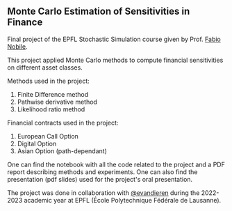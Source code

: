 ## Monte Carlo Estimation of Sensitivities in Finance
Final project of the EPFL Stochastic Simulation course given by Prof. [Fabio Nobile](https://scholar.google.ch/citations?user=bFAkwyUAAAAJ&hl=en).

This project applied Monte Carlo methods to compute financial sensitivities on different asset classes.

Methods used in the project: 
 <ol>
  <li>Finite Difference method</li>
  <li>Pathwise derivative method</li>
  <li>Likelihood ratio method</li>
</ol> 

Financial contracts used in the project: 
 <ol>
  <li>European Call Option</li>
  <li>Digital Option</li>
  <li>Asian Option (path-dependant)</li>
</ol>

One can find the notebook with all the code related to the project and a PDF report describing methods and experiments. One can also find the presentation (pdf slides) used for the project's oral presentation.

The project was done in collaboration with [@evandieren](https://github.com/evandieren) during the 2022-2023 academic year at EPFL (École Polytechnique Fédérale de Lausanne).

